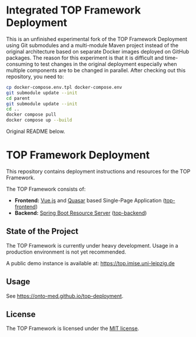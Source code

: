# Integrated TOP Framework Deployment

This is an unfinished experimental fork of the TOP Framework Deployment using Git submodules and a multi-module Maven project instead of the original architecture based on separate Docker images deployed on GitHub packages.
The reason for this experiment is that it is difficult and time-consuming to test changes in the original deployment especially when multiple components are to be changed in parallel.
After checking out this repository, you need to:

```bash
cp docker-compose.env.tpl docker-compose.env
git submodule update --init
cd parent
git submodule update --init
cd ..
docker compose pull
docker compose up --build
```

Original README below.

# TOP Framework Deployment
This repository contains deployment instructions and resources for the TOP Framework.

The TOP Framework consists of:

* **Frontend:** [Vue.js](https://vuejs.org) and [Quasar](https://quasar.dev) based Single-Page Application ([top-frontend](https://github.com/Onto-Med/top-frontend))
* **Backend:** [Spring Boot Resource Server](https://docs.spring.io/spring-security/reference/servlet/oauth2/resource-server/index.html) ([top-backend](https://github.com/Onto-Med/top-backend))

## State of the Project
The TOP Framework is currently under heavy development. Usage in a production environment is not yet recommended.

A public demo instance is available at: https://top.imise.uni-leipzig.de

## Usage
See https://onto-med.github.io/top-deployment.

## License
The TOP Framework is licensed under the [MIT license](LICENSE).
